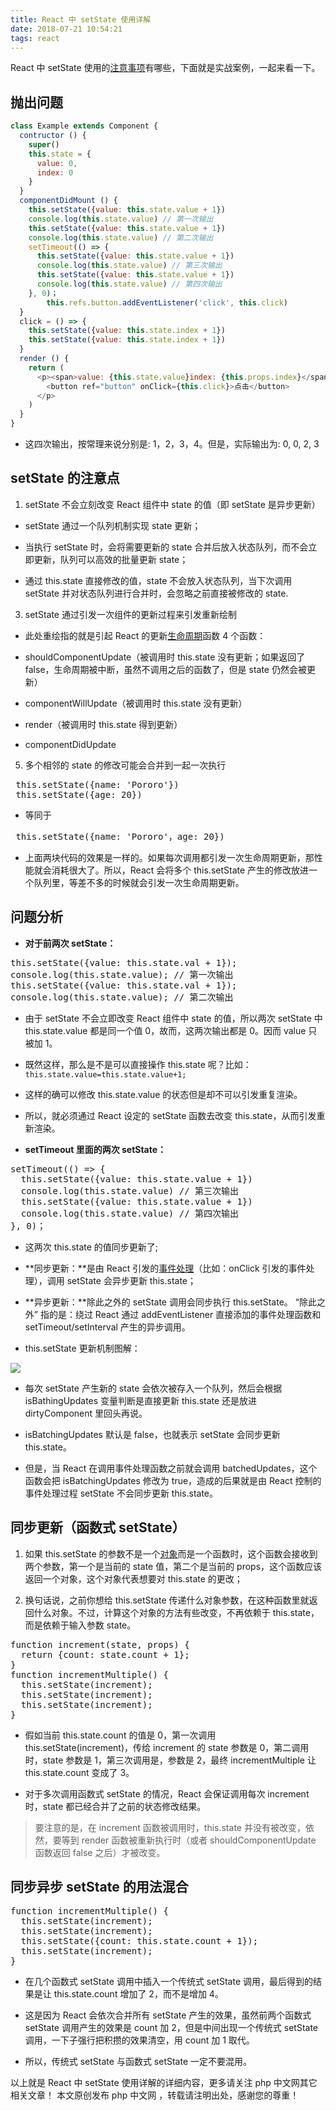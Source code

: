```yaml
---
title: React 中 setState 使用详解
date: 2018-07-21 10:54:21
tags: react
---
```


React 中 setState 使用的[注意事项](http://www.php.cn/code/10182.html)有哪些，下面就是实战案例，一起来看一下。

## 抛出问题

```javascript
class Example extends Component {
  contructor () {
    super()
    this.state = {
      value: 0,
      index: 0
    }
  }
  componentDidMount () {
    this.setState({value: this.state.value + 1})
    console.log(this.state.value) // 第一次输出
    this.setState({value: this.state.value + 1})
    console.log(this.state.value) // 第二次输出
    setTimeout(() => {
      this.setState({value: this.state.value + 1})
      console.log(this.state.value) // 第三次输出
      this.setState({value: this.state.value + 1})
      console.log(this.state.value) // 第四次输出
    }, 0)；
        this.refs.button.addEventListener('click', this.click)
  }
  click = () => {
    this.setState({value: this.state.index + 1})
    this.setState({value: this.state.index + 1})
  }
  render () {
    return (
      <p><span>value: {this.state.value}index: {this.props.index}</span>
        <button ref="button" onClick={this.click}>点击</button>
      </p>
    )
  }
}
```
<!-- more -->
*   这四次输出，按常理来说分别是: 1，2，3，4。但是，实际输出为: 0, 0, 2, 3

## setState 的注意点

1.  setState 不会立刻改变 React 组件中 state 的值（即 setState 是异步更新）

*   setState 通过一个队列机制实现 state 更新；

*   当执行 setState 时，会将需要更新的 state 合并后放入状态队列，而不会立即更新，队列可以高效的批量更新 state；

*   通过 this.state 直接修改的值，state 不会放入状态队列，当下次调用 setState 并对状态队列进行合并时，会忽略之前直接被修改的 state.

3.  setState 通过引发一次组件的更新过程来引发重新绘制

*   此处重绘指的就是引起 React 的更新[生命周期](http://www.php.cn/php/php-tp-being.html)函数 4 个函数：

*   shouldComponentUpdate（被调用时 this.state 没有更新；如果返回了 false，生命周期被中断，虽然不调用之后的函数了，但是 state 仍然会被更新）

*   componentWillUpdate（被调用时 this.state 没有更新）

*   render（被调用时 this.state 得到更新）

*   componentDidUpdate

5.  多个相邻的 state 的修改可能会合并到一起一次执行

<pre> this.setState({name: 'Pororo'})
 this.setState({age: 20})</pre>

*   等同于

<pre> this.setState({name: 'Pororo'，age: 20})</pre>

*   上面两块代码的效果是一样的。如果每次调用都引发一次生命周期更新，那性能就会消耗很大了。所以，React 会将多个 this.setState 产生的修改放进一个队列里，等差不多的时候就会引发一次生命周期更新。

## 问题分析

*   **对于前两次 setState：**

<pre>this.setState({value: this.state.val + 1});
console.log(this.state.value); // 第一次输出
this.setState({value: this.state.val + 1});
console.log(this.state.value); // 第二次输出</pre>

*   由于 setState 不会立即改变 React 组件中 state 的值，所以两次 setState 中 this.state.value 都是同一个值 0，故而，这两次输出都是 0。因而 value 只被加 1。

*   既然这样，那么是不是可以直接操作 this.state 呢？比如：`this.state.value=this.state.value+1;`

*   这样的确可以修改 this.state.value 的状态但是却不可以引发重复渲染。

*   所以，就必须通过 React 设定的 setState 函数去改变 this.state，从而引发重新渲染。

*   **setTimeout 里面的两次 setState：**

<pre>setTimeout(() => {
  this.setState({value: this.state.value + 1})
  console.log(this.state.value) // 第三次输出
  this.setState({value: this.state.value + 1})
  console.log(this.state.value) // 第四次输出
}, 0)；</pre>

*   这两次 this.state 的值同步更新了;

*   **同步更新：**是由 React 引发的[事件处理](http://www.php.cn/code/5688.html)（比如：onClick 引发的事件处理），调用 setState 会异步更新 this.state；

*   **异步更新：**除此之外的 setState 调用会同步执行 this.setState。 “除此之外” 指的是：绕过 React 通过 addEventListener 直接添加的事件处理函数和 setTimeout/setInterval 产生的异步调用。

*   this.setState 更新机制图解：

![](http://img.php.cn/upload/article/000/061/021/e98f921b8f164094719418c36ddc190f-0.png)

*   每次 setState 产生新的 state 会依次被存入一个队列，然后会根据 isBathingUpdates 变量判断是直接更新 this.state 还是放进 dirtyComponent 里回头再说。

*   isBatchingUpdates 默认是 false，也就表示 setState 会同步更新 this.state。

*   但是，当 React 在调用事件处理函数之前就会调用 batchedUpdates，这个函数会把 isBatchingUpdates 修改为 true，造成的后果就是由 React 控制的事件处理过程 setState 不会同步更新 this.state。

## 同步更新（函数式 setState）

1.  如果 this.setState 的参数不是一个[对象](http://www.php.cn/wiki/60.html)而是一个函数时，这个函数会接收到两个参数，第一个是当前的 state 值，第二个是当前的 props，这个函数应该返回一个对象，这个对象代表想要对 this.state 的更改；

2.  换句话说，之前你想给 this.setState 传递什么对象参数，在这种函数里就返回什么对象。不过，计算这个对象的方法有些改变，不再依赖于 this.state，而是依赖于输入参数 state。

<pre>function increment(state, props) {
  return {count: state.count + 1};
}
function incrementMultiple() {
  this.setState(increment);
  this.setState(increment);
  this.setState(increment);
}</pre>

*   假如当前 this.state.count 的值是 0，第一次调用 this.setState(increment)，传给 increment 的 state 参数是 0，第二调用时，state 参数是 1，第三次调用是，参数是 2，最终 incrementMultiple 让 this.state.count 变成了 3。

*   对于多次调用函数式 setState 的情况，React 会保证调用每次 increment 时，state 都已经合并了之前的状态修改结果。

> 要注意的是，在 increment 函数被调用时，this.state 并没有被改变，依然，要等到 render 函数被重新执行时（或者 shouldComponentUpdate 函数返回 false 之后）才被改变。

## 同步异步 setState 的用法混合

<pre>function incrementMultiple() {
  this.setState(increment);
  this.setState(increment);
  this.setState({count: this.state.count + 1});
  this.setState(increment);
}</pre>

*   在几个函数式 setState 调用中插入一个传统式 setState 调用，最后得到的结果是让 this.state.count 增加了 2，而不是增加 4。

*   这是因为 React 会依次合并所有 setState 产生的效果，虽然前两个函数式 setState 调用产生的效果是 count 加 2，但是中间出现一个传统式 setState 调用，一下子强行把积攒的效果清空，用 count 加 1 取代。

*   所以，传统式 setState 与函数式 setState 一定不要混用。

以上就是 React 中 setState 使用详解的详细内容，更多请关注 php 中文网其它相关文章！
本文原创发布 php 中文网 ，转载请注明出处，感谢您的尊重！